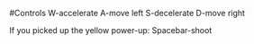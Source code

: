 #Controls
W-accelerate
A-move left
S-decelerate
D-move right

If you picked up the yellow power-up:
Spacebar-shoot
